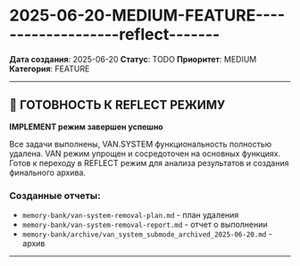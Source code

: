 # 2025-06-20-MEDIUM-FEATURE-------------------reflect-------

**Дата создания**: 2025-06-20
**Статус**: TODO
**Приоритет**: MEDIUM
**Категория**: FEATURE

---

## 🎯 ГОТОВНОСТЬ К REFLECT РЕЖИМУ

**IMPLEMENT режим завершен успешно**

Все задачи выполнены, VAN.SYSTEM функциональность полностью удалена. VAN режим упрощен и сосредоточен на основных функциях. Готов к переходу в REFLECT режим для анализа результатов и создания финального архива.

### Созданные отчеты:
- `memory-bank/van-system-removal-plan.md` - план удаления
- `memory-bank/van-system-removal-report.md` - отчет о выполнении
- `memory-bank/archive/van_system_submode_archived_2025-06-20.md` - архив

---


